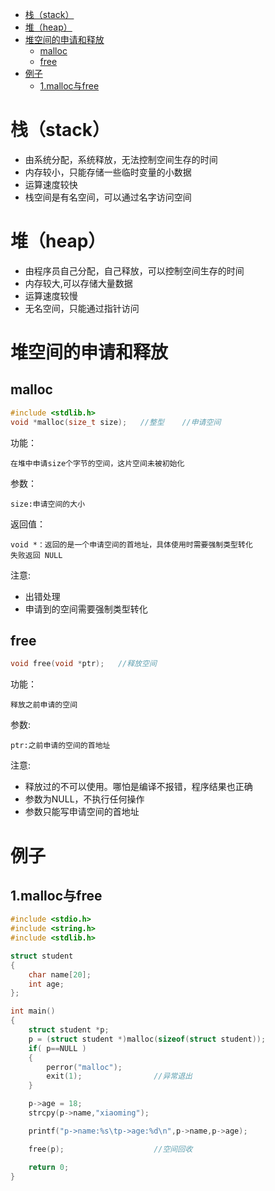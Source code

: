 
<!-- @import "[TOC]" {cmd="toc" depthFrom=1 depthTo=6 orderedList=false} -->

<!-- code_chunk_output -->

- [栈（stack）](#栈stack)
- [堆（heap）](#堆heap)
- [堆空间的申请和释放](#堆空间的申请和释放)
  - [malloc](#malloc)
  - [free](#free)
- [例子](#例子)
  - [1.malloc与free](#1malloc与free)

<!-- /code_chunk_output -->

# 栈（stack）
- 由系统分配，系统释放，无法控制空间生存的时间
- 内存较小，只能存储一些临时变量的小数据
- 运算速度较快
- 栈空间是有名空间，可以通过名字访问空间
# 堆（heap）
- 由程序员自己分配，自己释放，可以控制空间生存的时间
- 内存较大,可以存储大量数据
- 运算速度较慢
- 无名空间，只能通过指针访问
# 堆空间的申请和释放
## malloc
```c
#include <stdlib.h>
void *malloc(size_t size);   //整型    //申请空间
```
功能：
```
在堆中申请size个字节的空间，这片空间未被初始化
```
参数：
```
size:申请空间的大小
```
返回值：
```
void *：返回的是一个申请空间的首地址，具体使用时需要强制类型转化
失败返回 NULL
```
注意:
- 出错处理
- 申请到的空间需要强制类型转化
## free
```c
void free(void *ptr);   //释放空间
```
功能：
```
释放之前申请的空间
```
参数:
```
ptr:之前申请的空间的首地址
```
注意:
- 释放过的不可以使用。哪怕是编译不报错，程序结果也正确
- 参数为NULL，不执行任何操作
- 参数只能写申请空间的首地址
# 例子
## 1.malloc与free
```c
#include <stdio.h>
#include <string.h>
#include <stdlib.h>

struct student
{
    char name[20];
    int age;
};

int main()
{
    struct student *p;
    p = (struct student *)malloc(sizeof(struct student));
    if( p==NULL )
    {
        perror("malloc");
        exit(1);                //异常退出
    }

    p->age = 18;
    strcpy(p->name,"xiaoming");

    printf("p->name:%s\tp->age:%d\n",p->name,p->age);

    free(p);                    //空间回收

    return 0;
}
```